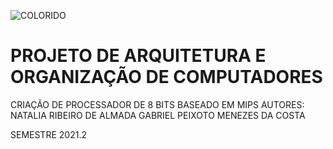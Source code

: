 
   ![COLORIDO](https://user-images.githubusercontent.com/53869225/157562434-e255d54c-65c1-4bfe-b54a-4a000c50935e.png)

# PROJETO DE ARQUITETURA E ORGANIZAÇÃO DE COMPUTADORES
CRIAÇÃO DE PROCESSADOR DE 8 BITS BASEADO EM MIPS
AUTORES: NATALIA RIBEIRO DE ALMADA
         GABRIEL PEIXOTO MENEZES DA COSTA 
         
  SEMESTRE 2021.2 

